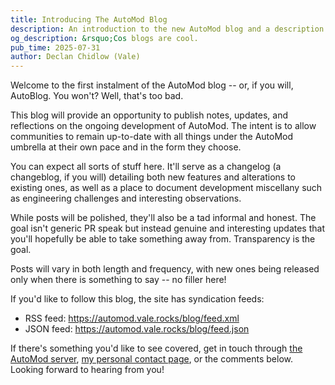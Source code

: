 ```yaml
---
title: Introducing The AutoMod Blog 
description: An introduction to the new AutoMod blog and a description of its purpose as a central source for updates, changes, product launches, and assorted AutoMod-related musings.
og_description: &rsquo;Cos blogs are cool.
pub_time: 2025-07-31
author: Declan Chidlow (Vale)
---
```


Welcome to the first instalment of the AutoMod blog -- or, if you will, AutoBlog. You won't? Well, that's too bad.

This blog will provide an opportunity to publish notes, updates, and reflections on the ongoing development of AutoMod. The intent is to allow communities to remain up-to-date with all things under the AutoMod umbrella at their own pace and in the form they choose.

You can expect all sorts of stuff here. It'll serve as a changelog (a changeblog, if you will) detailing both new features and alterations to existing ones, as well as a place to document development miscellany such as engineering challenges and interesting observations.

While posts will be polished, they'll also be a tad informal and honest. The goal isn't generic PR speak but instead genuine and interesting updates that you'll hopefully be able to take something away from. Transparency is the goal.

Posts will vary in both length and frequency, with new ones being released only when there is something to say -- no filler here!

If you'd like to follow this blog, the site has syndication feeds:

- RSS feed: <https://automod.vale.rocks/blog/feed.xml>
- JSON feed: <https://automod.vale.rocks/blog/feed.json>

If there's something you'd like to see covered, get in touch through [the AutoMod server](https://rvlt.gg/automod), [my personal contact page](https://vale.rocks/contact), or the comments below. Looking forward to hearing from you!
